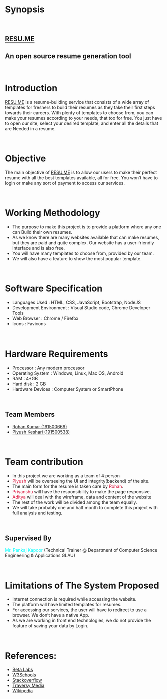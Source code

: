 # Synopsis

<br>

## [RESU.ME](https://rohanverma2711.github.io/Resu.me/)
## An open source resume generation tool

<br>

# Introduction

[RESU.ME](https://insane-banda.github.io/resu.me/) is a resume-building service that consists of a wide array of templates for freshers to build
their resumes as they take their first steps towards their careers. With plenty of templates to choose
from, you can make your resumes according to your needs, that too for free.
You just have to open our site, select your desired template, and enter all the details that are
Needed in a resume.

<br>

# Objective
The main objective of [RESU.ME](https://rohanverma2711.github.io/Resu.me/) is to allow our users to make their perfect resume with all the best templates available, all for free. You won’t have to login or make any sort of payment to access our services.

<br>

# Working Methodology
- The purpose to make this project is to provide a platform where any one can
Build their own resumes.
- As we know there are many websites available that can make resumes, but they are paid and quite
 complex. Our website has a user-friendly interface and is also free.
- You will have many templates to choose from, provided by our team.
- We will also have a feature to show the most popular template.

<br>

# Software Specification

- Languages Used : HTML, CSS, JavaScript, Bootstrap, NodeJS
- Development Environment : Visual Studio code, Chrome Developer Tools
- Web Browser : Chrome / Firefox
- Icons : Favicons

<br>

# Hardware Requirements
- Processor : Any modern processor
- Operating System : Windows, Linux, Mac OS, Android
- RAM : 4+GB
- Hard disk : 2 GB
- Hardware Devices : Computer System or SmartPhone

<br>

## Team Members
- [Rohan Kumar (191500669)](https://github.com/rohanverma2711)
- [Piyush Keshari (191500538)](https://github.com/insane-banda)



<br>

# Team contribution
- In this project we are working as a team of 4 person
- <font color="crimson">Piyush</font> will be overseeing the UI and integrity(backend) of the site.
- The main form for the resume is taken care by <font color="crimson">Rohan</font>.
- <font color="crimson">Priyanshu</font> will have the responsibility to make the page responsive.
- <font color="crimson">Aditya</font> will deal with the wireframe, data and content of the website
- The rest of the work will be divided among the team equally.
- We will take probably one and half month to complete this project with full
analysis and testing.

<br>


## Supervised By

<font color="cyan">Mr. Pankaj Kapoor</font> (Technical Trainer @ Department of Computer Science Engineering & Applications GLAU)

<br>

# Limitations of The System Proposed
- Internet connection is required while accessing the website.
- The platform will have limited templates for resumes. 
- For accessing our services, the user will have to redirect to use a browser. We don’t have a native App.
- As we are working in front end technologies, we do not provide the feature of saving your data by Login.

<br>

# References:

- [Beta Labs](www.beta-labs.in)
- [W3Schools](https://www.w3schools.com)
- [Stackoverflow](https://stackoverflow.com)
- [Traversy Media](https://www.youtube.com/c/TraversyMedia)
- [Wikipedia](https://en.wikipedia.org)

